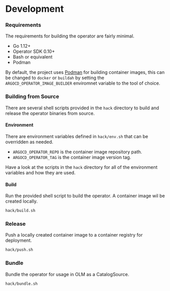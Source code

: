 
# Development

### Requirements

The requirements for building the operator are fairly minimal.

 * Go 1.12+
 * Operator SDK 0.10+
 * Bash or equivalent 
 * Podman

By default, the project uses [Podman][podman_link] for building container images, this can be changed to `docker` or `buildah` by setting the `ARGOCD_OPERATOR_IMAGE_BUILDER` enviromnet variable to the tool of choice.

### Building from Source

There are several shell scripts provided in the `hack` directory to build and release the operator binaries from source.

#### Environment

There are environment variables defined in `hack/env.sh` that can be overridden as needed.

 * `ARGOCD_OPERATOR_REPO` is the container image repository path.
 * `ARGOCD_OPERATOR_TAG` is the container image version tag.

Have a look at the scripts in the `hack` directory for all of the environment variables and how they are used.

#### Build

Run the provided shell script to build the operator. A container image wil be created locally.

```bash
hack/build.sh
```

### Release

Push a locally created container image to a container registry for deployment.

```bash
hack/push.sh
```

### Bundle

Bundle the operator for usage in OLM as a CatalogSource.

```bash
hack/bundle.sh
```
[podman_link]:https://podman.io